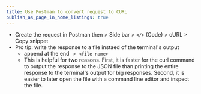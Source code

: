 ```yaml
---
title: Use Postman to convert request to CURL
publish_as_page_in_home_listings: true
---
```


- Create the request in Postman then > Side bar > `</>` (Code) > cURL > Copy snippet
- Pro tip: write the response to a file instaed of the terminal's output
	- append at the end ` > <file name>`
	- This is helpful for two reasons. First, it is faster for the curl command to output the response to the JSON file than printing the entire response to the terminal's output for big responses. Second, it is easier to later open the file with a command line editor and inspect the file.
